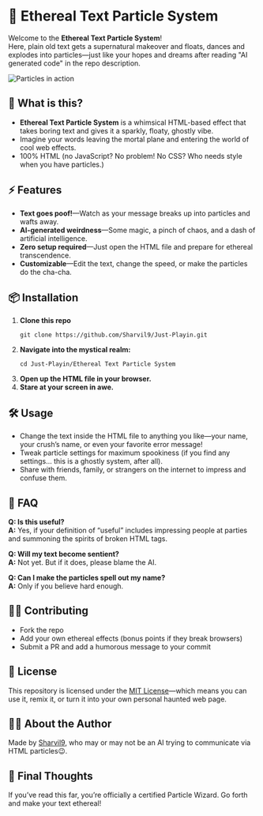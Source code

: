 # 👻 Ethereal Text Particle System

Welcome to the **Ethereal Text Particle System**!  
Here, plain old text gets a supernatural makeover and floats, dances and explodes into particles—just like your hopes and dreams after reading "AI generated code" in the repo description.

![Particles in action]([https://media.giphy.com/media/3o7aD2saalBwwftBIY/giphy.gif](https://github.com/Sharvil9/Just-Playin/blob/main/Ethereal%20Text%20Particle%20System/Ethereal%20Particalization.gif))


## 🚀 What is this?

- **Ethereal Text Particle System** is a whimsical HTML-based effect that takes boring text and gives it a sparkly, floaty, ghostly vibe.
- Imagine your words leaving the mortal plane and entering the world of cool web effects.
- 100% HTML (no JavaScript? No problem! No CSS? Who needs style when you have particles.)

## ⚡ Features

- **Text goes poof!**—Watch as your message breaks up into particles and wafts away.
- **AI-generated weirdness**—Some magic, a pinch of chaos, and a dash of artificial intelligence.
- **Zero setup required**—Just open the HTML file and prepare for ethereal transcendence.
- **Customizable**—Edit the text, change the speed, or make the particles do the cha-cha.

## 📦 Installation

1. **Clone this repo**  
   ```
   git clone https://github.com/Sharvil9/Just-Playin.git
   ```
2. **Navigate into the mystical realm:**  
   ```
   cd Just-Playin/Ethereal Text Particle System
   ```
3. **Open up the HTML file in your browser.**
4. **Stare at your screen in awe.**

## 🛠️ Usage

- Change the text inside the HTML file to anything you like—your name, your crush’s name, or even your favorite error message!
- Tweak particle settings for maximum spookiness (if you find any settings… this is a ghostly system, after all).
- Share with friends, family, or strangers on the internet to impress and confuse them.

## 🤔 FAQ

**Q: Is this useful?**  
**A:** Yes, if your definition of “useful” includes impressing people at parties and summoning the spirits of broken HTML tags.

**Q: Will my text become sentient?**  
**A:** Not yet. But if it does, please blame the AI.

**Q: Can I make the particles spell out my name?**  
**A:** Only if you believe hard enough.

## 🧙‍♂️ Contributing

- Fork the repo
- Add your own ethereal effects (bonus points if they break browsers)
- Submit a PR and add a humorous message to your commit

## 📝 License

This repository is licensed under the [MIT License](../LICENSE)—which means you can use it, remix it, or turn it into your own personal haunted web page.

## 🙋‍♂️ About the Author

Made by [Sharvil9](https://github.com/Sharvil9), who may or may not be an AI trying to communicate via HTML particles😉.

## 🌌 Final Thoughts

If you’ve read this far, you’re officially a certified Particle Wizard. Go forth and make your text ethereal!

